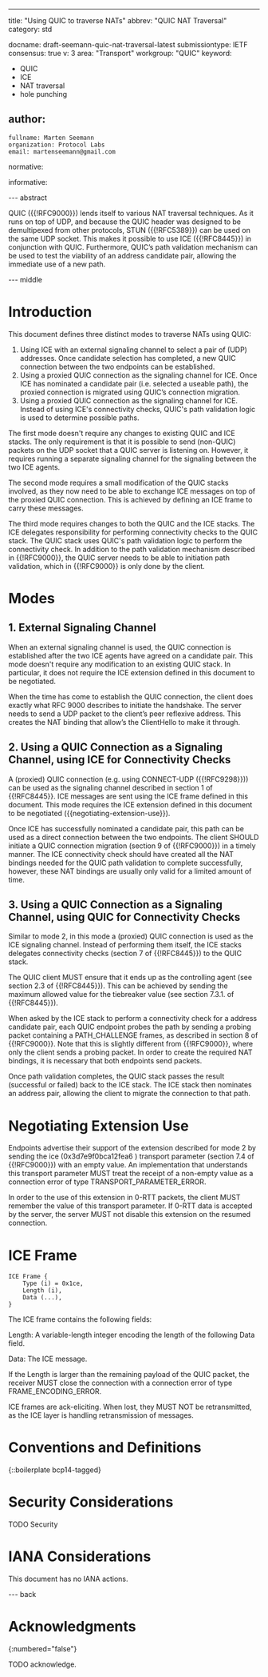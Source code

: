 ---
title: "Using QUIC to traverse NATs"
abbrev: "QUIC NAT Traversal"
category: std

docname: draft-seemann-quic-nat-traversal-latest
submissiontype: IETF
consensus: true
v: 3
area: "Transport"
workgroup: "QUIC"
keyword:
 - QUIC
 - ICE
 - NAT traversal
 - hole punching

author:
 -
    fullname: Marten Seemann
    organization: Protocol Labs
    email: martenseemann@gmail.com

normative:

informative:


--- abstract

QUIC ({{!RFC9000}}) lends itself  to various NAT traversal techniques. As it
runs on top of UDP, and because the QUIC header was designed to be demultipexed
from other protocols, STUN ({{!RFC5389}}) can be used on the same UDP socket.
This makes it possible to use ICE ({{!RFC8445}}) in conjunction with QUIC.
Furthermore, QUIC’s path validation mechanism can be used to test the viability
of an address candidate pair, allowing the immediate use of a new path.

--- middle

# Introduction

This document defines three distinct modes to traverse NATs using QUIC:

1. Using ICE with an external signaling channel to select a pair of (UDP)
   addresses. Once candidate selection has completed, a new QUIC connection
   between the two endpoints can be established.
2. Using a proxied QUIC connection as the signaling channel for ICE. Once ICE
   has nominated a candidate pair (i.e. selected a useable path), the proxied
   connection is migrated using QUIC’s connection migration.
3. Using a proxied QUIC connection as the signaling channel for ICE. Instead of
   using ICE's connectivity checks, QUIC's path validation logic is used to
   determine possible paths.

The first mode doesn't require any changes to existing QUIC and ICE stacks. The
only requirement is that it is possible to send (non-QUIC) packets on the UDP
socket that a QUIC server is listening on. However, it requires running a
separate signaling channel for the signaling between the two ICE agents.

The second mode requires a small modification of the QUIC stacks involved, as
they now need to be able to exchange ICE messages on top of the proxied QUIC
connection. This is achieved by defining an ICE frame to carry these messages.

The third mode requires changes to both the QUIC and the ICE stacks. The ICE
delegates responsibility for performing connectivity checks to the QUIC stack.
The QUIC stack uses QUIC's path validation logic to perform the connectivity
check. In addition to the path validation mechanism described in {{!RFC9000}},
the QUIC server needs to be able to initiation path validation, which in
{{!RFC9000}} is only done by the client.

# Modes

## 1. External Signaling Channel

When an external signaling channel is used, the QUIC connection is established
after the two ICE agents have agreed on a candidate pair. This mode doesn't
require any modification to an existing QUIC stack. In particular, it does not
require the ICE extension defined in this document to be negotiated.

When the time has come to establish the QUIC connection, the client does exactly
what RFC 9000 describes to initiate the handshake. The server needs to send a
UDP packet to the client’s peer reflexive address. This creates the NAT binding
that allow’s the ClientHello to make it through.

## 2. Using a QUIC Connection as a Signaling Channel, using ICE for Connectivity Checks

A (proxied) QUIC connection (e.g. using CONNECT-UDP ({{!RFC9298}})) can be used
as the signaling channel described in section 1 of {{!RFC8445}}. ICE messages
are sent using the ICE frame defined in this document. This mode requires the
ICE extension defined in this document to be negotiated
({{negotiating-extension-use}}).

Once ICE has successfully nominated a candidate pair, this path can be used as a
direct connection between the two endpoints. The client SHOULD initiate a QUIC
connection migration (section 9 of {{!RFC9000}}) in a timely manner. The ICE
connectivity check should have created all the NAT bindings needed for the QUIC
path validation to complete successfully, however, these NAT bindings are
usually only valid for a limited amount of time.

## 3. Using a QUIC Connection as a Signaling Channel, using QUIC for Connectivity Checks

Similar to mode 2, in this mode a (proxied) QUIC connection is used as the ICE
signaling channel. Instead of performing them itself, the ICE stacks delegates
connectivity checks (section 7 of {{!RFC8445}}) to the QUIC stack.

The QUIC client MUST ensure that it ends up as the controlling agent (see
section 2.3 of {{!RFC8445}}). This can be achieved by sending the maximum
allowed value for the tiebreaker value (see section 7.3.1. of {{!RFC8445}}).

When asked by the ICE stack to perform a connectivity check for a address
candidate pair, each QUIC endpoint probes the path by sending a probing packet
containing a PATH_CHALLENGE frames, as described in section 8 of {{!RFC9000}}.
Note that this is slightly different from {{!RFC9000}}, where only the client
sends a probing packet. In order to create the required NAT bindings, it is
necessary that both endpoints send packets.

Once path validation completes, the QUIC stack passes the result (successful or
failed) back to the ICE stack. The ICE stack then nominates an address pair,
allowing the client to migrate the connection to that path.

# Negotiating Extension Use

Endpoints advertise their support of the extension described for mode 2 by
sending the ice (0x3d7e9f0bca12fea6 ) transport parameter (section 7.4 of
{{!RFC9000}}) with an empty value. An implementation that understands this
transport parameter MUST treat the receipt of a non-empty value as a connection
error of type TRANSPORT_PARAMETER_ERROR.

In order to the use of this extension in 0-RTT packets, the client MUST remember
the value of this transport parameter. If 0-RTT data is accepted by the server,
the server MUST not disable this extension on the resumed connection.

# ICE Frame

```
ICE Frame {
    Type (i) = 0x1ce,
    Length (i),
    Data (...),
}
```

The ICE frame contains the following fields:

Length: A variable-length integer encoding the length of the following Data field.

Data: The ICE message.

If the Length is larger than the remaining payload of the QUIC packet, the
receiver MUST close the connection with a connection error of type
FRAME_ENCODING_ERROR.

ICE frames are ack-eliciting. When lost, they MUST NOT be retransmitted, as the
ICE layer is handling retransmission of messages.

# Conventions and Definitions

{::boilerplate bcp14-tagged}


# Security Considerations

TODO Security


# IANA Considerations

This document has no IANA actions.


--- back

# Acknowledgments
{:numbered="false"}

TODO acknowledge.
